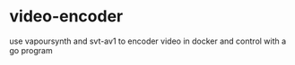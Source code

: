 # video-encoder
use vapoursynth and svt-av1 to encoder video in docker and control with a go program
